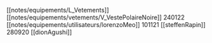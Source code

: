 [[notes/equipements/L_Vetements]] [[notes/equipements/vetements/V_VestePolaireNoire]] 240122 [[notes/equipements/utilisateurs/lorenzoMeo]]
101121 [[steffenRapin]]
280920 [[dionAgushi]]